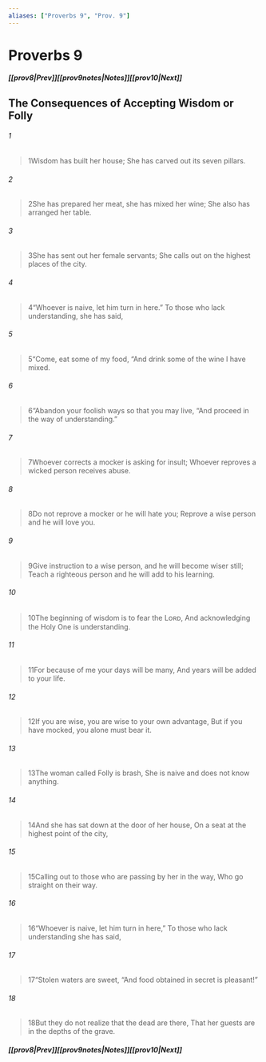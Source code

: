 ```yaml
---
aliases: ["Proverbs 9", "Prov. 9"]
---
```

# Proverbs 9
##### <span class=arrow-left></span>[[prov8|Prev]]<span class=navigation-separator></span>[[prov9notes|Notes]]<span class=navigation-separator></span>[[prov10|Next]]<span class=arrow-right></span>
## The Consequences of Accepting Wisdom or Folly
###### 1
><span class=verse-first-poetry>1</span>Wisdom has built her house;
>She has carved out its seven pillars.
###### 2
><span class=verse-body-poetry>2</span>She has prepared her meat, she has mixed her wine;
>She also has arranged her table.
###### 3
><span class=verse-body-poetry>3</span>She has sent out her female servants;
>She calls out on the highest places of the city.
###### 4
><span class=verse-body-poetry>4</span><span class=poetry-quote-double>“</span>Whoever is naive, let him turn in here.”
>To those who lack understanding, she has said,
###### 5
><span class=verse-body-poetry>5</span><span class=poetry-quote-double>“</span>Come, eat some of my food,
><span class=poetry-quote-double>“</span>And drink some of the wine I have mixed.
###### 6
><span class=verse-body-poetry>6</span><span class=poetry-quote-double>“</span>Abandon your foolish ways so that you may live,
><span class=poetry-quote-double>“</span>And proceed in the way of understanding.”
<div class=paragraph-break></div>

###### 7
><span class=verse-first-poetry>7</span>Whoever corrects a mocker is asking for insult;
>Whoever reproves a wicked person receives abuse.
###### 8
><span class=verse-body-poetry>8</span>Do not reprove a mocker or he will hate you;
>Reprove a wise person and he will love you.
###### 9
><span class=verse-body-poetry>9</span>Give instruction to a wise person, and he will become wiser still;
>Teach a righteous person and he will add to his learning.
###### 10
><span class=verse-body-poetry>10</span>The beginning of wisdom is to fear the Lᴏʀᴅ,
>And acknowledging the Holy One is understanding.
###### 11
><span class=verse-body-poetry>11</span>For because of me your days will be many,
>And years will be added to your life.
###### 12
><span class=verse-body-poetry>12</span>If you are wise, you are wise to your own advantage,
>But if you have mocked, you alone must bear it.
<div class=paragraph-break></div>

###### 13
><span class=verse-first-poetry>13</span>The woman called Folly is brash,
>She is naive and does not know anything.
###### 14
><span class=verse-body-poetry>14</span>And she has sat down at the door of her house,
>On a seat at the highest point of the city,
###### 15
><span class=verse-body-poetry>15</span>Calling out to those who are passing by her in the way,
>Who go straight on their way.
###### 16
><span class=verse-body-poetry>16</span><span class=poetry-quote-double>“</span>Whoever is naive, let him turn in here,”
>To those who lack understanding she has said,
###### 17
><span class=verse-body-poetry>17</span><span class=poetry-quote-double>“</span>Stolen waters are sweet,
><span class=poetry-quote-double>“</span>And food obtained in secret is pleasant!”
###### 18
><span class=verse-body-poetry>18</span>But they do not realize that the dead are there,
>That her guests are in the depths of the grave.
##### <span class=arrow-left></span>[[prov8|Prev]]<span class=navigation-separator></span>[[prov9notes|Notes]]<span class=navigation-separator></span>[[prov10|Next]]<span class=arrow-right></span>